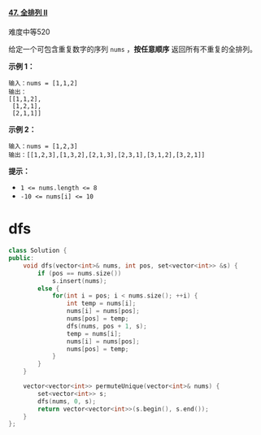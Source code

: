 #### [47. 全排列 II](https://leetcode-cn.com/problems/permutations-ii/)

难度中等520

给定一个可包含重复数字的序列 `nums` ，**按任意顺序** 返回所有不重复的全排列。

 

**示例 1：**

```
输入：nums = [1,1,2]
输出：
[[1,1,2],
 [1,2,1],
 [2,1,1]]
```

**示例 2：**

```
输入：nums = [1,2,3]
输出：[[1,2,3],[1,3,2],[2,1,3],[2,3,1],[3,1,2],[3,2,1]]
```

 

**提示：**

- `1 <= nums.length <= 8`
- `-10 <= nums[i] <= 10`



# dfs

```c++
class Solution {
public:
    void dfs(vector<int>& nums, int pos, set<vector<int>> &s) {
        if (pos == nums.size()) 
            s.insert(nums);
        else {
            for(int i = pos; i < nums.size(); ++i) {
                int temp = nums[i];
                nums[i] = nums[pos];
                nums[pos] = temp;
                dfs(nums, pos + 1, s);
                temp = nums[i];
                nums[i] = nums[pos];
                nums[pos] = temp;
            }
        }
    }

    vector<vector<int>> permuteUnique(vector<int>& nums) {
        set<vector<int>> s;
        dfs(nums, 0, s);
        return vector<vector<int>>(s.begin(), s.end());
    }
};
```


